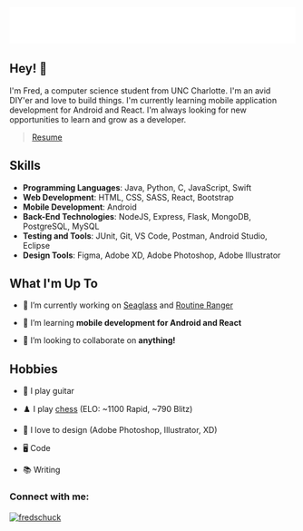 <div align="center">
  <img src="git_headerGradient2.svg" alt="Fred Schuck" />
  <!-- <img src="fish.svg" alt="Fred Schuck" /> -->
</div>      
                      
    
## Hey! 👋
I'm Fred, a computer science student from UNC Charlotte. I'm an avid DIY'er and love to build things. I'm currently learning mobile application development for Android and React. I'm always looking for new opportunities to learn and grow as a developer. 

> [Resume](https://github.com/fredschuck/fredschuck/blob/main/FredSchuck_resume.pdf)


## Skills 
- **Programming Languages**: Java, Python, C, JavaScript, Swift
- **Web Development**: HTML, CSS, SASS, React, Bootstrap
- **Mobile Development**: Android
- **Back-End Technologies**: NodeJS, Express, Flask, MongoDB, PostgreSQL, MySQL
- **Testing and Tools**: JUnit, Git, VS Code, Postman, Android Studio, Eclipse
- **Design Tools**: Figma, Adobe XD, Adobe Photoshop, Adobe Illustrator

## What I'm Up To
- 🔭 I’m currently working on [Seaglass](https://github.com/QuantumOcean/seaglass_ui) and [Routine Ranger](https://github.com/fredschuck/workout_app)

- 🌱 I’m  learning **mobile development for Android and React**

- 👯 I’m looking to collaborate on **anything!**

## Hobbies
- 🎸 I play guitar

- ♟️ I play [chess](https://www.chess.com/member/technofunkwizard)  (ELO: ~1100 Rapid, ~790 Blitz)

- 🎨 I love to design (Adobe Photoshop, Illustrator, XD)

- 🖥️ Code

- 📚 Writing 

<h3 align="left">Connect with me:</h3>
<p align="left">
<a href="https://linkedin.com/in/fredschuck" target="blank"><img align="center" src="https://raw.githubusercontent.com/rahuldkjain/github-profile-readme-generator/master/src/images/icons/Social/linked-in-alt.svg" alt="fredschuck" height="30" width="40" /></a>
</p>